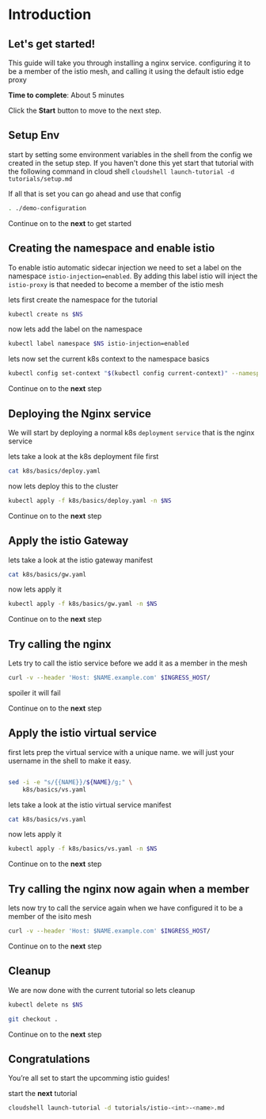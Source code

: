 # Introduction


## Let's get started!

This guide will take you through installing a nginx service. configuring it to be 
a member of the istio mesh, and calling it using the default istio edge proxy

**Time to complete**: About 5 minutes

Click the **Start** button to move to the next step.


## Setup Env
start by setting some environment variables in the shell from the 
config we created in the setup step. If you haven't done this yet 
start that tutorial with the following command in cloud shell
`cloudshell launch-tutorial -d tutorials/setup.md`

If all that is set you can go ahead and use that config
```bash
. ./demo-configuration
```

Continue on to the **next** to get started


## Creating the namespace and enable istio
To enable istio automatic sidecar injection we need to set a label
on the namespace `istio-injection=enabled`. By adding this label
istio will inject the `istio-proxy` is that needed to become a
member of the istio mesh

lets first create the namespace for the tutorial
```bash
kubectl create ns $NS
```
now lets add the label on the namespace
```bash
kubectl label namespace $NS istio-injection=enabled
```

lets now set the current k8s context to the namespace basics
```bash
kubectl config set-context "$(kubectl config current-context)" --namespace=$NS
```

Continue on to the **next** step



## Deploying the Nginx service
We will start by deploying a normal k8s `deployment` `service` that is the 
nginx service

lets take a look at the k8s deployment file first 
```bash
cat k8s/basics/deploy.yaml
```

now lets deploy this to the cluster
```bash
kubectl apply -f k8s/basics/deploy.yaml -n $NS
```

Continue on to the **next** step



## Apply the istio Gateway

lets take a look at the istio gateway manifest
```bash
cat k8s/basics/gw.yaml
```
now lets apply it
```bash
kubectl apply -f k8s/basics/gw.yaml -n $NS
```

Continue on to the **next** step



## Try calling the nginx
Lets try to call the istio service before we add it as a member in the mesh
```bash
curl -v --header 'Host: $NAME.example.com' $INGRESS_HOST/
```

spoiler it will fail 

Continue on to the **next** step



## Apply the istio virtual service
first lets prep the virtual service with a unique name. 
we will just your username in the shell to make it easy.

```bash

sed -i -e "s/{{NAME}}/${NAME}/g;" \
    k8s/basics/vs.yaml
```

lets take a look at the istio virtual service manifest
```bash
cat k8s/basics/vs.yaml
```
now lets apply it
```bash
kubectl apply -f k8s/basics/vs.yaml -n $NS
```

Continue on to the **next** step


## Try calling the nginx now again when a member
lets now try to call the service again when we have configured 
it to be a member of the isito mesh

```bash
curl -v --header 'Host: $NAME.example.com' $INGRESS_HOST/
```

Continue on to the **next** step


## Cleanup
We are now done with the current tutorial so lets cleanup

```bash
kubectl delete ns $NS
```

```bash
git checkout .
```

Continue on to the **next** step




## Congratulations

<walkthrough-conclusion-trophy></walkthrough-conclusion-trophy>

You’re all set to start the upcomming istio guides!

start the **next** tutorial <set name>
```bash
cloudshell launch-tutorial -d tutorials/istio-<int>-<name>.md
```

